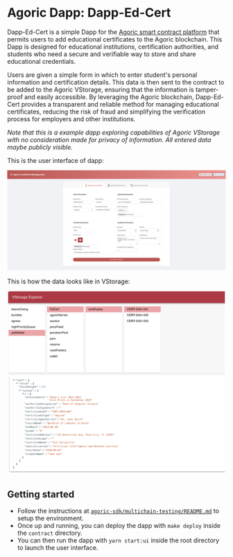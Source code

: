 # Agoric Dapp: Dapp-Ed-Cert

Dapp-Ed-Cert is a simple Dapp for the [Agoric smart contract platform](https://docs.agoric.com/) that permits users to add educational certificates to the Agoric blockchain. This Dapp is designed for educational institutions, certification authorities, and students who need a secure and verifiable way to store and share educational credentials. 

Users are given a simple form in which to enter student's personal information and certification details. This data is then sent to the contract to be added to the Agoric VStorage, ensuring that the information is tamper-proof and easily accessible. By leveraging the Agoric blockchain, Dapp-Ed-Cert provides a transparent and reliable method for managing educational certificates, reducing the risk of fraud and simplifying the verification process for employers and other institutions.

_Note that this is a example dapp exploring capabilities of Agoric VStorage with no consideration made for privacy of information. All entered data maybe publicly visible._

This is the user interface of dapp:

<p align="center">
    <img src="ui/public/ui-dapp.png" alt="Edu Cert Dapp" width="700">
</p>

This is how the data looks like in VStorage:

<p align="center">
    <img src="/ui/public//ui-vstorage.png" alt="Edu Cert Dapp" width="500">
</p>

## Getting started

- Follow the instructions at [`agoric-sdk/multichain-testing/README.md`](https://github.com/Agoric/agoric-sdk/tree/master/multichain-testing) to setup the environment. 
- Once up and running, you can deploy the dapp with `make deploy` inside the `contract` directory.
- You can then run the dapp with `yarn start:ui` inside the root directory to launch the user interface.
